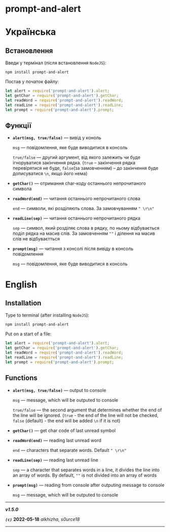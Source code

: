 # prompt-and-alert

# Українська

## Встановлення

Введи у термінал (після встановлення `NodeJS`): 

```console
npm install prompt-and-alert
```

Постав у початок файлу:

```js
let alert = require('prompt-and-alert').alert;
let getChar = require('prompt-and-alert').getChar;
let readWord = require('prompt-and-alert').readWord;
let readLine = require('prompt-and-alert').readLine;
let prompt = require('prompt-and-alert').prompt;
```

## Функції

* **`alert(msg, true/false)`** — вивід у коноль
    
    `msg` — повідомлення, яке буде виводитися в консоль

    `true/false` — другий аргумент, від якого залежить чи буде ігноруватися закінчення рядка. (`true` – закінчення рядка перевірятися не буде, `false`(за замовченням) – до закінчення буде дописуватися `\n`, якщо його нема)

* **`getChar()`** — отримання char-коду останнього непрочитаного символа

* **`readWord(end)`** — читання останнього непрочитаного слова

    `end` — символи, які розділяють слова. За замовчуванням `" \r\n"`

* **`readLine(sep)`** — читання останнього непрочитаного рядка

    `sep` — символ, який розділяє слова в рядку, по ньому відбувається поділ рядка на масив слів. За замовченням `""` і ділення на масив слів не відбуваєтться

* **`prompt(msg)`** — читання з консолі після вивіду в консоль повідомлення

    `msg` — повідомлення, яке буде виводитися в консоль

# English

## Installation

Type to terminal (after installing `NodeJS`):

```console
npm install prompt-and-alert
```

Put on a start of a file:

```js
let alert = require('prompt-and-alert').alert;
let getChar = require('prompt-and-alert').getChar;
let readWord = require('prompt-and-alert').readWord;
let readLine = require('prompt-and-alert').readLine;
let prompt = require('prompt-and-alert').prompt;
```

## Functions

* **`alert(msg, true/false)`** — output to console
    
    `msg` — message, which will be outputed to console

    `true/false` — the second argument that determines whether the end of the line will be ignored. (`true` - the end of the line will not be checked,` false` (default) - the end will be added `\n` if it is not)

* **`getChar()`** — get char code of last unread symbol

* **`readWord(end)`** — reading last unread word

    `end` — characters that separate words. Default `" \r\n"`

* **`readLine(sep)`** — reading last unread line

    `sep` — a character that separates words in a line, it divides the line into an array of words. By default, `""` is not divided into an array of words

* **`prompt(msg)`** — reading from console after outputing message to console

    `msg` — message, which will be outputed to console

***

***v1.5.0***

***`(c)`*** **2022-05-18** *alkhizha*, *s0urce18*

***
